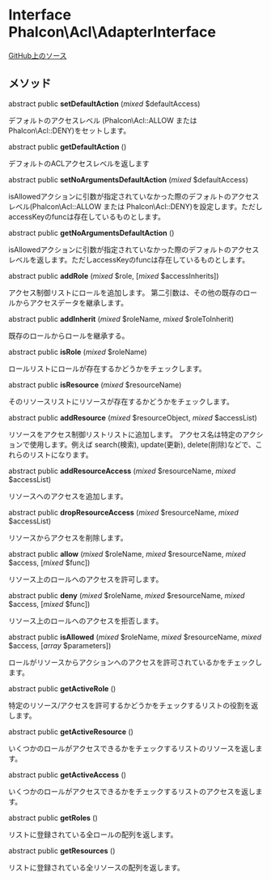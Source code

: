 # Interface **Phalcon\\Acl\\AdapterInterface**

<a href="https://github.com/phalcon/cphalcon/blob/master/phalcon/acl/adapterinterface.zep" class="btn btn-default btn-sm">GitHub上のソース</a>

## メソッド

abstract public **setDefaultAction** (*mixed* $defaultAccess)

デフォルトのアクセスレベル (Phalcon\Acl::ALLOW または Phalcon\Acl::DENY)をセットします。

abstract public **getDefaultAction** ()

デフォルトのACLアクセスレベルを返します

abstract public **setNoArgumentsDefaultAction** (*mixed* $defaultAccess)

isAllowedアクションに引数が指定されていなかった際のデフォルトのアクセスレベル(Phalcon\Acl::ALLOW または Phalcon\Acl::DENY)を設定します。ただしaccessKeyのfuncは存在しているものとします。

abstract public **getNoArgumentsDefaultAction** ()

isAllowedアクションに引数が指定されていなかった際のデフォルトのアクセスレベルを返します。ただしaccessKeyのfuncは存在しているものとします。

abstract public **addRole** (*mixed* $role, [*mixed* $accessInherits])

アクセス制御リストにロールを追加します。 第二引数は、その他の既存のロールからアクセスデータを継承します。

abstract public **addInherit** (*mixed* $roleName, *mixed* $roleToInherit)

既存のロールからロールを継承する。

abstract public **isRole** (*mixed* $roleName)

ロールリストにロールが存在するかどうかをチェックします。

abstract public **isResource** (*mixed* $resourceName)

そのリソースリストにリソースが存在するかどうかをチェックします。

abstract public **addResource** (*mixed* $resourceObject, *mixed* $accessList)

リソースをアクセス制御リストリストに追加します。 アクセス名は特定のアクションで使用します。例えば search(検索), update(更新), delete(削除)などで、これらのリストになります。

abstract public **addResourceAccess** (*mixed* $resourceName, *mixed* $accessList)

リソースへのアクセスを追加します。

abstract public **dropResourceAccess** (*mixed* $resourceName, *mixed* $accessList)

リソースからアクセスを削除します。

abstract public **allow** (*mixed* $roleName, *mixed* $resourceName, *mixed* $access, [*mixed* $func])

リソース上のロールへのアクセスを許可します。

abstract public **deny** (*mixed* $roleName, *mixed* $resourceName, *mixed* $access, [*mixed* $func])

リソース上のロールへのアクセスを拒否します。

abstract public **isAllowed** (*mixed* $roleName, *mixed* $resourceName, *mixed* $access, [*array* $parameters])

ロールがリソースからアクションへのアクセスを許可されているかをチェックします。

abstract public **getActiveRole** ()

特定のリソース/アクセスを許可するかどうかをチェックするリストの役割を返します。

abstract public **getActiveResource** ()

いくつかのロールがアクセスできるかをチェックするリストのリソースを返します。

abstract public **getActiveAccess** ()

いくつかのロールがアクセスできるかをチェックするリストのアクセスを返します。

abstract public **getRoles** ()

リストに登録されている全ロールの配列を返します。

abstract public **getResources** ()

リストに登録されている全リソースの配列を返します。